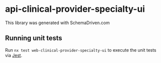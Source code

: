 
# api-clinical-provider-specialty-ui

This library was generated with SchemaDriven.com

## Running unit tests

Run `nx test web-clinical-provider-specialty-ui` to execute the unit tests via [Jest](https://jestjs.io).

